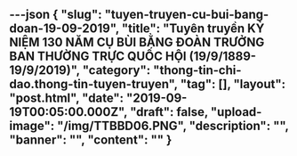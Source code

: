 ---json
{
    "slug": "tuyen-truyen-cu-bui-bang-doan-19-09-2019",
    "title": "Tuyên truyền KỶ NIỆM 130 NĂM CỤ BÙI BẰNG ĐOÀN TRƯỞNG BAN THƯỜNG TRỰC QUỐC HỘI (19/9/1889-19/9/2019)",
    "category": "thong-tin-chi-dao.thong-tin-tuyen-truyen",
    "tag": [],
    "layout": "post.html",
    "date": "2019-09-19T00:05:00.000Z",
    "draft": false,
    "upload-image": "/img/TTBBD06.PNG",
    "description": "",
    "banner": "",
    "__content__": ""
}
---
<p><img alt="" src="/img/TTBBD01.png" /></p>

<p><img alt="" src="/img/TTBBD02.PNG" /></p>

<p><img alt="" src="/img/TTBBD03.PNG" /></p>

<p><img alt="" src="/img/TTBBD04.PNG" /></p>

<p><img alt="" src="/img/TTBBD05.PNG" /></p>

<p><img alt="" src="/img/TTBBD06.PNG" /></p>
